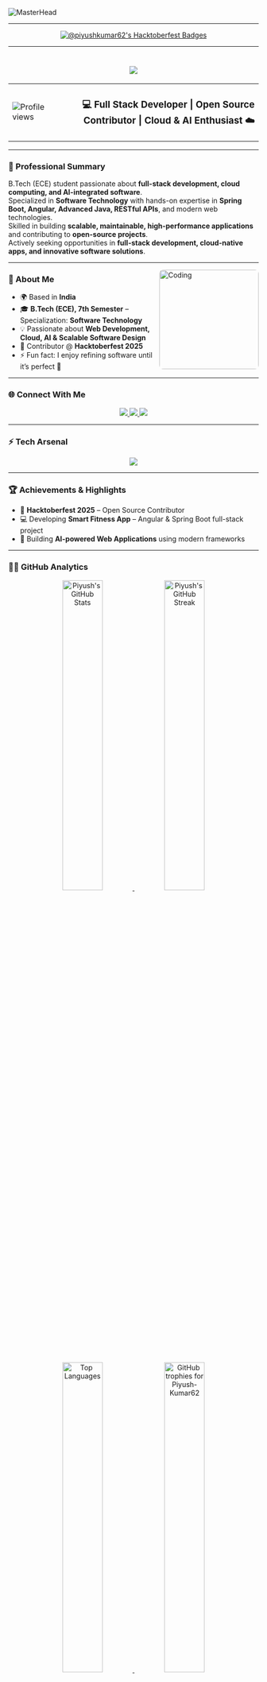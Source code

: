 ![MasterHead](https://camo.githubusercontent.com/069e3ef2850e722ccaef748bf8cdadafeed9fd4a9ee1436daebd7e820f4402a7/68747470733a2f2f666972656261736573746f726167652e676f6f676c65617069732e636f6d2f76302f622f666c6578692d636f64696e672e61707073706f742e636f6d2f6f2f64656d706769372d35323066386435662d363364342d343435332d383832322d6462633134396165323766382e6769663f616c743d6d6564696126746f6b656e3d39316330633762322d393363332d343032392d623031312d316138373033633537333064)

<hr>
<p align="center">
  <a href="https://holopin.io/@piyushkumar62">
    <img src="https://holopin.me/piyushkumar62" alt="@piyushkumar62's Hacktoberfest Badges" />
  </a>
</p>
<hr>

<h1 align="center">
  <img src="https://readme-typing-svg.herokuapp.com?font=Righteous&size=35&center=true&vCenter=true&width=500&height=70&duration=4000&lines=Hey+There!+👋;+I'm+Piyush+Kumar!;" />
</h1>

<div align="center">
  <table style="width:100%; border: none;">
    <tr>
      <td align="left" style="border:none;">
        <img src="https://komarev.com/ghpvc/?username=Piyush-Kumar62&label=Profile%20Views&color=0e75b6&style=flat" alt="Profile views"/>
      </td>
      <td align="right" style="border:none;">
        <h3>💻 Full Stack Developer | Open Source Contributor | Cloud & AI Enthusiast ☁️</h3>
      </td>
    </tr>
  </table>
</div>

<hr>

### 📝 Professional Summary
B.Tech (ECE) student passionate about **full-stack development, cloud computing, and AI-integrated software**.  
Specialized in **Software Technology** with hands-on expertise in **Spring Boot, Angular, Advanced Java, RESTful APIs**, and modern web technologies.  
Skilled in building **scalable, maintainable, high-performance applications** and contributing to **open-source projects**.  
Actively seeking opportunities in **full-stack development, cloud-native apps, and innovative software solutions**.

<hr>
<img align="right" alt="Coding" width="200" height="200"
     src="https://media.tenor.com/rePDfDWO3XoAAAAd/hacking.gif" style="object-fit:cover; border-radius:8px;">


### 🚀 About Me
- 🌍 Based in **India**  
- 🎓 **B.Tech (ECE), 7th Semester** – Specialization: **Software Technology**  
- 💡 Passionate about **Web Development, Cloud, AI & Scalable Software Design**  
- 🧩 Contributor @ **Hacktoberfest 2025**  
- ⚡ Fun fact: I enjoy refining software until it’s perfect 🔁  

<hr>

### 🌐 Connect With Me
<p align="center">
  <a href="https://www.linkedin.com/in/piyush-kumar62/" target="_blank">
    <img src="https://img.shields.io/badge/LinkedIn-blue?style=for-the-badge&logo=linkedin&logoColor=white" />
  </a>
  <a href="https://x.com/PIYUSH_KUMAR6" target="_blank">
    <img src="https://img.shields.io/badge/X-%231DA1F2.svg?style=for-the-badge&logo=twitter&logoColor=white" />
  </a>
  <a href="mailto:piyushkumar30066@gmail.com" target="_blank">
    <img src="https://img.shields.io/badge/Email-%23D14836?style=for-the-badge&logo=gmail&logoColor=white" />
  </a>
</p>

<hr>

### ⚡ Tech Arsenal
<p align="center">
  <img src="https://skillicons.dev/icons?i=html,css,js,java,spring,angular,react,ts,tailwind,python,flutter,mysql,git,linux,gcp&theme=dark" />
</p>

<hr>

### 🏆 Achievements & Highlights
- 🥇 **Hacktoberfest 2025** – Open Source Contributor  
- 💻 Developing **Smart Fitness App** – Angular & Spring Boot full-stack project  
- 🚀 Building **AI-powered Web Applications** using modern frameworks  

<!--<hr>

### 📂 Projects
| Project | Tech Stack | Link |
|---------|------------|------|
| Smart Fitness App | Angular, Spring Boot, MySQL | [GitHub](#) |
| AI Web Assistant | React, Python, Flask | [GitHub](#) |
| Cloud Deployment Demo | GCP, Docker | [GitHub](#) |-->

<hr>

### 🧑‍💻 GitHub Analytics
<p align="center">
  <a href="https://github.com/Piyush-Kumar62">
    <img width="40%" src="https://github-readme-stats.vercel.app/api?username=Piyush-Kumar62&show_icons=true&theme=tokyonight&hide_border=false&border_color=FFD700&rank_icon=github&count_private=true" alt="Piyush's GitHub Stats" />
  </a>
  <a href="https://github.com/Piyush-Kumar62">
    <img width="40%" src="https://github-readme-streak-stats.herokuapp.com/?user=Piyush-Kumar62&theme=tokyonight&hide_border=false&border_color=FFD700" alt="Piyush's GitHub Streak" />
  </a>
</p>

<p align="center">
  <a href="https://github.com/Piyush-Kumar62">
    <img width="40%" src="https://github-readme-stats.vercel.app/api/top-langs/?username=Piyush-Kumar62&layout=compact&theme=tokyonight&hide_border=false&border_color=FFD700&langs_count=8" alt="Top Languages" />
  </a>
  <a href="https://github.com/Piyush-Kumar62" target="_blank" rel="noopener noreferrer">
    <img width="40%" src="https://github-profile-trophy.vercel.app/?username=Piyush-Kumar62&theme=tokyonight&no-frame=false&border_color=FFD700&margin-w=10&row=2&column=4" alt="GitHub trophies for Piyush-Kumar62">
  </a>
</p>
<hr>
<h3 align="left">📊 Statistics</h3>

<div align="center">
  <a href="https://github.com/Piyush-Kumar62">
    <img src="https://github-profile-summary-cards.vercel.app/api/cards/stats?username=Piyush-Kumar62&theme=2077" height="180em" />
    <img src="https://github-profile-summary-cards.vercel.app/api/cards/most-commit-language?username=Piyush-Kumar62&theme=2077" height="180em" />
    <img src="https://github-profile-summary-cards.vercel.app/api/cards/repos-per-language?username=Piyush-Kumar62&theme=2077" height="180em" />
    <img src="https://github-profile-summary-cards.vercel.app/api/cards/productive-time?username=Piyush-Kumar62&theme=2077" height="180em" />
    <img src="https://github-profile-summary-cards.vercel.app/api/cards/profile-details?username=Piyush-Kumar62&theme=2077" height="180em" />
  </a>
</div>

<hr>

### 🌱 Hacktoberfest & Open Source Journey

- 🧩 Contributing to **open-source web and cloud projects**  
- 💬 Collaborating globally to **build impactful software**  
- 🌍 Sharing knowledge & empowering dev communities  

<hr>

### 📊 Activity Graph
<p align="center">
  <img src="https://github-readme-activity-graph.vercel.app/graph?username=Piyush-Kumar62&theme=tokyo-night&area=true&hide_border=true" />
</p>

<hr>

### 💬 Quote That Drives Me
> *“Dream it. Build it. Ship it. Repeat.”* — **Piyush Kumar** 🚀  

<hr>

### 📨 Reach Me At
📧 **piyushkumar30066@gmail.com**  
💼 **[LinkedIn](https://www.linkedin.com/in/piyush-kumar62/)** | 🧑‍💻 **[Portfolio Coming Soon](#)**  

<hr>

<h1 align="center">
  <img src="https://readme-typing-svg.herokuapp.com?font=Righteous&size=20&center=true&vCenter=true&width=450&height=70&duration=3000&lines=Thanks+for+visiting!+❤️;Let's+connect+and+build+something+awesome!;Keep+Coding+🚀" />
</h1>
